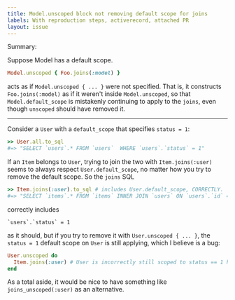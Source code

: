 ```yaml
---
title: Model.unscoped block not removing default scope for joins
labels: With reproduction steps, activerecord, attached PR
layout: issue
---
```


Summary:

Suppose Model has a default scope.

``` ruby
Model.unscoped { Foo.joins(:model) }
```

acts as if `Model.unscoped { ... }` were not specified. That is, it constructs `Foo.joins(:model)` as if it weren't inside `Model.unscoped`, so that `Model.default_scope` is mistakenly continuing to apply to the `joins`, even though `unscoped` should have removed it.

---

Consider a `User` with a `default_scope` that specifies `status = 1`:

``` ruby
>> User.all.to_sql
#=> "SELECT `users`.* FROM `users`  WHERE `users`.`status` = 1"
```

If an `Item` belongs to `User`, trying to join the two with `Item.joins(:user)` seems to always respect `User.default_scope`, no matter how you try to remove the default scope. So the `joins` SQL

``` ruby
>> Item.joins(:user).to_sql # includes User.default_scope, CORRECTLY.
#=> "SELECT `items`.* FROM `items` INNER JOIN `users` ON `users`.`id` = `items`.`user_id` AND `users`.`status` = 1
```

correctly includes

```
`users`.`status` = 1
```

as it should, but if you try to remove it with `User.unscoped { ... }`, the `status = 1` default scope on `User` is still applying, which I believe is a bug:

``` ruby
User.unscoped do
  Item.joins(:user) # User is incorrectly still scoped to status == 1 here
end
```

As a total aside, it would be nice to have something like `joins_unscoped(:user)` as an alternative.

